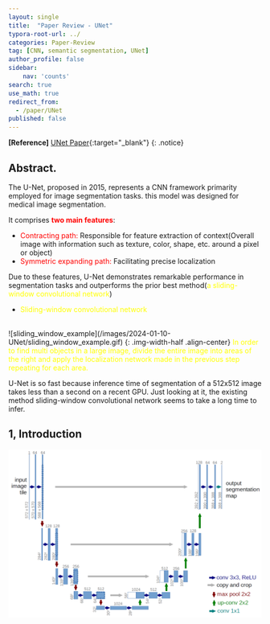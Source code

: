 ```yaml
---
layout: single
title:  "Paper Review - UNet"
typora-root-url: ../
categories: Paper-Review
tag: [CNN, semantic segmentation, UNet]
author_profile: false
sidebar:
    nav: 'counts'
search: true
use_math: true
redirect_from:
  - /paper/UNet
published: false
---
```


**[Reference]** [UNet Paper](https://arxiv.org/pdf/1505.04597.pdf){:target="_blank"}
{: .notice}

## Abstract.
The U-Net, proposed in 2015, represents a CNN framework primarity employed for image segmentation tasks. this model was designed for medical image segmentation.

It comprises <span style='color:red'>**two main features**</span>:
 - <span style='color:red'>Contracting path:</span> Responsible for feature extraction of context(Overall image with information such as texture, color, shape, etc. around a pixel or object)
 - <span style='color:red'>Symmetric expanding path:</span> Facilitating precise localization

Due to these features, U-Net demonstrates remarkable performance in segmentation tasks and outperforms the prior best method(<span style='color:yellow'>a sliding-window convolutional network</span>)

* <span style='color:yellow'>Sliding-window convolutional network<br>
<br>
![sliding_window_example](/images/2024-01-10-UNet/sliding_window_example.gif)
{: .img-width-half .align-center}
<span style='color:yellow'>In order to find multi objects in a large image, divide the entire image into areas of the right and apply the localization network made in the previous step repeating for each area.</span>

U-Net is so fast because inference time of segmentation of a 512x512 image takes less than a second on a recent GPU. Just looking at it, the existing method sliding-window convolutional network seems to take a long time to infer.

## 1, Introduction
![u-net-architecture](/images/2024-01-10-UNet/u-net-architecture.png)
